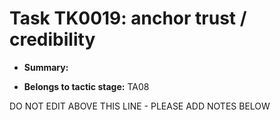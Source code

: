 # Task TK0019: anchor trust / credibility

* **Summary:** 

* **Belongs to tactic stage:** TA08

DO NOT EDIT ABOVE THIS LINE - PLEASE ADD NOTES BELOW